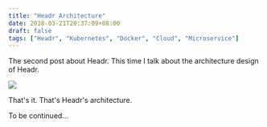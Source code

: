 ```yaml
---
title: "Headr Architecture"
date: 2018-03-21T20:37:09+08:00
draft: false
tags: ["Headr", "Kubernetes", "Docker", "Cloud", "Microservice"]
---
```


The second post about Headr. This time I talk about the architecture design of Headr.

<!--more-->

![](/images/headr-architecture-architecture.png)

That's it. That's Headr's architecture.

To be continued…